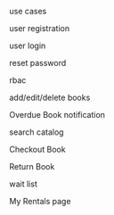 use cases

user registration

user login

reset password

rbac

add/edit/delete books

Overdue Book notification

search catalog

Checkout Book

Return Book


wait list



My Rentals page


